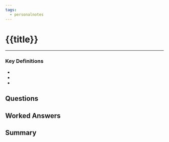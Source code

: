 ```yaml
---
tags:
  - personalnotes
---
```


# {{title}}
---
### Key Definitions
- 
- 
- 

## Questions


## Worked Answers


## Summary